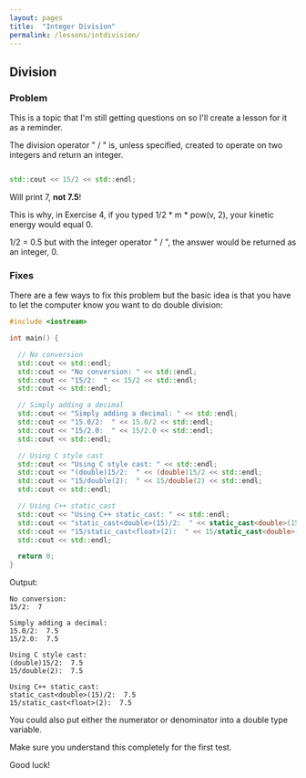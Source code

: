 ```yaml
---
layout: pages
title:  "Integer Division"
permalink: /lessons/intdivision/
---
```


## Division

### Problem

This is a topic that I'm still getting questions on so I'll create a lesson for it as a reminder.

The division operator " / " is, unless specified, created to operate on two integers and return an integer.

```c++

std::cout << 15/2 << std::endl;

```

Will print 7, **not 7.5**!

This is why, in Exercise 4, if you typed 1/2 * m * pow(v, 2), your kinetic energy would equal 0.

1/2 = 0.5 but with the integer operator " / ", the answer would be returned as an integer, 0.

### Fixes

There are a few ways to fix this problem but the basic idea is that you have to let the computer know you want to do double division:

```c++
#include <iostream>

int main() {

  // No conversion
  std::cout << std::endl;
  std::cout << "No conversion: " << std::endl;
  std::cout << "15/2:  " << 15/2 << std::endl;
  std::cout << std::endl;

  // Simply adding a decimal
  std::cout << "Simply adding a decimal: " << std::endl;
  std::cout << "15.0/2:  " << 15.0/2 << std::endl; 
  std::cout << "15/2.0:  " << 15/2.0 << std::endl; 
  std::cout << std::endl;

  // Using C style cast
  std::cout << "Using C style cast: " << std::endl;
  std::cout << "(double)15/2:  " << (double)15/2 << std::endl;
  std::cout << "15/double(2):  " << 15/double(2) << std::endl;  
  std::cout << std::endl;

  // Using C++ static_cast
  std::cout << "Using C++ static_cast: " << std::endl;
  std::cout << "static_cast<double>(15)/2:  " << static_cast<double>(15)/2 <<std::endl;
  std::cout << "15/static_cast<float>(2):  " << 15/static_cast<double>(2) <<std::endl;
  std::cout << std::endl;

  return 0;
}
```

Output:

```
No conversion: 
15/2:  7

Simply adding a decimal: 
15.0/2:  7.5
15/2.0:  7.5

Using C style cast: 
(double)15/2:  7.5
15/double(2):  7.5

Using C++ static_cast: 
static_cast<double>(15)/2:  7.5
15/static_cast<float>(2):  7.5
```

You could also put either the numerator or denominator into a double type variable.

Make sure you understand this completely for the first test.

Good luck!

